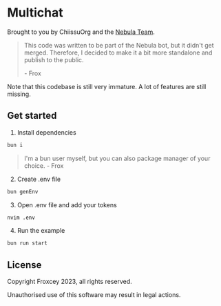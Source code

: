 # Multichat

Brought to you by ChiissuOrg and the [Nebula Team](https://discord.gg/7RdABJhQss).

> This code was written to be part of the Nebula bot, but it didn't get
> merged. Therefore, I decided to make it a bit more standalone and publish
> to the public.
>
> \- Frox

Note that this codebase is still very immature. A lot of features are still missing.

## Get started

1. Install dependencies

```sh
bun i
```

> I'm a bun user myself, but you can also package manager of your choice.
> \- Frox

2. Create .env file

```sh
bun genEnv
```

3. Open .env file and add your tokens

```sh
nvim .env
```

4. Run the example

```sh
bun run start
```

## License

Copyright Froxcey 2023, all rights reserved.

Unauthorised use of this software may result in legal actions.
